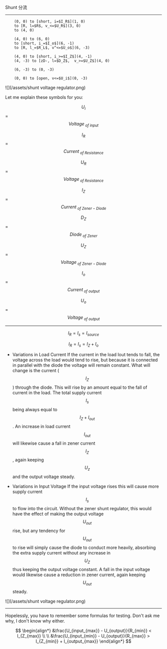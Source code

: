 Shunt
分流

___

```
    (0, 0) to [short, i=$I_R$](1, 0)
    to [R, l=$R$, v_<=$U_R$](3, 0)
    to (4, 0)
    
    (4, 0) to (6, 0)
    to [short, i_=$I_o$](6, -1)
    to [R, l_=$R_L$, v^<=$U_o$](6, -3)
    
    (4, 0) to [short, i_>=$I_Z$](4, -1)
    (4, -3) to [zD-, l=$D_Z$,  v_>=$U_Z$](4, 0)
    
    (6, -3) to (0, -3)
    
    (0, 0) to [open, v<=$U_i$](0, -3)
```
![](/assets/shunt voltage regulator.png)

Let me explain these symbols for you:

$$U_i$$ = $$Voltage_{\text{ } of \text{ } input}$$ 

$$I_R$$ = $$Current_{\text{ } of \text{ } Resistance}$$

$$U_R$$ = $$Voltage_{\text{ } of \text{ } Resistance}$$

$$I_Z$$ = $$Current_{\text{ } of \text{ } Zener-Diode}$$

$$D_Z$$ = $$Diode_{\text{ } of \text{ } Zener}$$

$$U_Z$$ = $$Voltage_{\text{ } of \text{ } Zener-Diode}$$

$$I_o$$ = $$Current_{\text{ } of \text{ } output}$$

$$U_o$$ = $$Voltage_{\text{ } of \text{ } output}$$

___

$$I_R = I_s = I_{source}$$

$$I_R = I_s = I_Z + I_o$$

+ Variations in Load Current
If the current in the load Iout tends to fall, the voltage across the load would tend to rise, but because it is connected in parallel with the diode the voltage will remain constant. What will change is the current ($$I_Z$$) through the diode. This will rise by an amount equal to the fall of current in the load. The total supply current $$I_s$$ being always equal to $$I_Z + I_{out}$$. An increase in load current $$I_{out}$$ will likewise cause a fall in zener current $$I_Z$$, again keeping $$U_z$$ and the output voltage steady.

+ Variations in Input Voltage
If the input voltage rises this will cause more supply current $$I_s$$ to flow into the circuit. Without the zener shunt regulator, this would have the effect of making the output voltage $$U_{out}$$ rise, but any tendency for $$U_{out}$$ to rise will simply cause the diode to conduct more heavily, absorbing the extra supply current without any increase in $$U_{Z}$$ thus keeping the output voltage constant. A fall in the input voltage would likewise cause a reduction in zener current, again keeping $$U_{out}$$ steady.

![](/assets/shunt voltage regulator.png)

___

Hopelessly, you have to remember some formulas for testing. Don't ask me why, I don't know why either.

$$
\begin{align*}
&\frac{U_{input_{max}} - U_{output}}{R_{min}} < I_{Z_{max}}
\\ \\
&\frac{U_{input_{min}} - U_{output}}{R_{max}} > I_{Z_{min}} + I_{output_{max}}
\end{align*}
$$ 